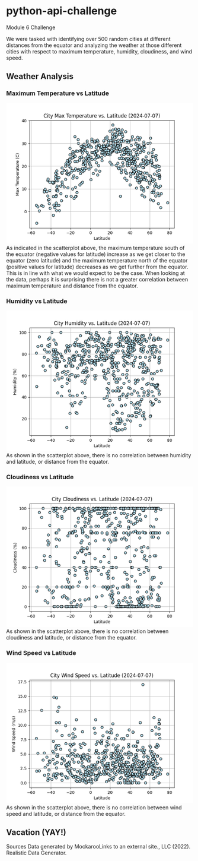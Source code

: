 # python-api-challenge
Module 6 Challenge

We were tasked with identifying over 500 random cities at different distances from the equator and analyzing the weather at those different cities with respect to maximum temperature, humidity, cloudiness, and wind speed.

## Weather Analysis
### Maximum Temperature vs Latitude
![Maximum Temperature vs Latitude](https://github.com/rollernathan/python-api-challenge/blob/main/WeatherPy/output_data/Fig1.png)
As indicated in the scatterplot above, the maximum temperature south of the equator (negative values for latitude) increase as we get closer to the equator (zero latitude) and the maximum temperature north of the equator (positive values for latitude) decreases as we get further from the equator. This is in line with what we would expect to be the case. When looking at the data, perhaps it is surprising there is not a greater correlation between maximum temperature and distance from the equator.


### Humidity vs Latitude
![Humidity vs Latitude](https://github.com/rollernathan/python-api-challenge/blob/main/WeatherPy/output_data/Fig2.png)
As shown in the scatterplot above, there is no correlation between humidity and latitude, or distance from the equator.


### Cloudiness vs Latitude
![Cloudiness vs Latitude](https://github.com/rollernathan/python-api-challenge/blob/main/WeatherPy/output_data/Fig3.png)
As shown in the scatterplot above, there is no correlation between cloudiness and latitude, or distance from the equator.


### Wind Speed vs Latitude
![Wind Speed vs Latitude](https://github.com/rollernathan/python-api-challenge/blob/main/WeatherPy/output_data/Fig4.png)
As shown in the scatterplot above, there is no correlation between wind speed and latitude, or distance from the equator.



## Vacation (YAY!)




Sources
Data generated by MockarooLinks to an external site., LLC (2022). Realistic Data Generator.
